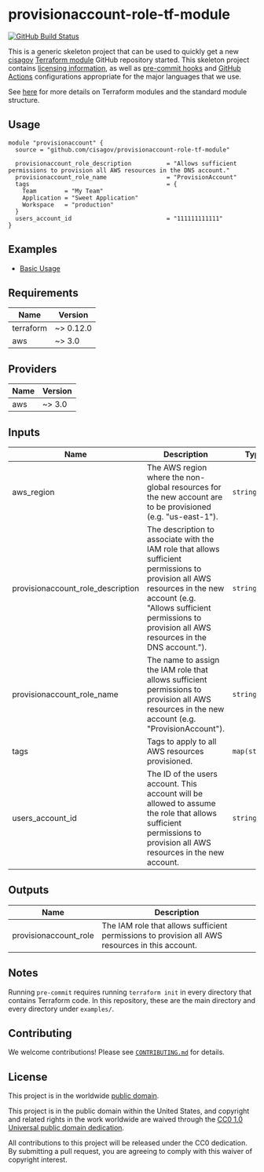 # provisionaccount-role-tf-module #

[![GitHub Build Status](https://github.com/cisagov/provisionaccount-role-tf-module/workflows/build/badge.svg)](https://github.com/cisagov/provisionaccount-role-tf-module/actions)

This is a generic skeleton project that can be used to quickly get a
new [cisagov](https://github.com/cisagov) [Terraform
module](https://www.terraform.io/docs/modules/index.html) GitHub
repository started.  This skeleton project contains [licensing
information](LICENSE), as well as [pre-commit
hooks](https://pre-commit.com) and
[GitHub Actions](https://github.com/features/actions) configurations
appropriate for the major languages that we use.

See [here](https://www.terraform.io/docs/modules/index.html) for more
details on Terraform modules and the standard module structure.

## Usage ##

```hcl
module "provisionaccount" {
  source = "github.com/cisagov/provisionaccount-role-tf-module"

  provisionaccount_role_description          = "Allows sufficient permissions to provision all AWS resources in the DNS account."
  provisionaccount_role_name                 = "ProvisionAccount"
  tags                                       = {
    Team        = "My Team"
    Application = "Sweet Application"
    Workspace   = "production"
  }
  users_account_id                           = "111111111111"
}
```

## Examples ##

* [Basic Usage](https://github.com/cisagov/provisionaccount-role-tf-module/tree/develop/examples/basic_usage)

## Requirements ##

| Name | Version |
|------|---------|
| terraform | ~> 0.12.0 |
| aws | ~> 3.0 |

## Providers ##

| Name | Version |
|------|---------|
| aws | ~> 3.0 |

## Inputs ##

| Name | Description | Type | Default | Required |
|------|-------------|------|---------|:--------:|
| aws_region | The AWS region where the non-global resources for the new account are to be provisioned (e.g. "us-east-1"). | `string` | `us-east-1` | no |
| provisionaccount_role_description | The description to associate with the IAM role that allows sufficient permissions to provision all AWS resources in the new account (e.g. "Allows sufficient permissions to provision all AWS resources in the DNS account."). | `string` | n/a | yes |
| provisionaccount_role_name | The name to assign the IAM role that allows sufficient permissions to provision all AWS resources in the new account (e.g. "ProvisionAccount"). | `string` | n/a | yes |
| tags | Tags to apply to all AWS resources provisioned. | `map(string)` | `{}` | no |
| users_account_id | The ID of the users account.  This account will be allowed to assume the role that allows sufficient permissions to provision all AWS resources in the new account. | `string` | n/a | yes |

## Outputs ##

| Name | Description |
|------|-------------|
| provisionaccount_role | The IAM role that allows sufficient permissions to provision all AWS resources in this account. |

## Notes ##

Running `pre-commit` requires running `terraform init` in every directory that
contains Terraform code. In this repository, these are the main directory and
every directory under `examples/`.

## Contributing ##

We welcome contributions!  Please see [`CONTRIBUTING.md`](CONTRIBUTING.md) for
details.

## License ##

This project is in the worldwide [public domain](LICENSE).

This project is in the public domain within the United States, and
copyright and related rights in the work worldwide are waived through
the [CC0 1.0 Universal public domain
dedication](https://creativecommons.org/publicdomain/zero/1.0/).

All contributions to this project will be released under the CC0
dedication. By submitting a pull request, you are agreeing to comply
with this waiver of copyright interest.
